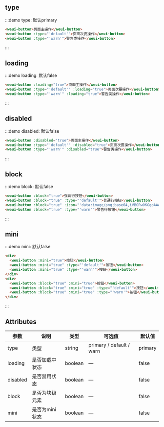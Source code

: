## type

:::demo type: 默认primary

```html
<weui-button>页面主操作</weui-button>
<weui-button :type="'default'">页面次要操作</weui-button>
<weui-button :type="'warn'">警告类操作</weui-button>
```

:::

## loading

:::demo loading: 默认false

```html
<weui-button :loading="true">页面主操作</weui-button>
<weui-button :type="'default'" :loading="true">页面次要操作</weui-button>
<weui-button :type="'warn'" :loading="true">警告类操作</weui-button>
```

:::

## disabled

:::demo disabled: 默认false

```html
<weui-button :disabled="true">页面主操作</weui-button>
<weui-button :type="'default'" :disabled="true">页面次要操作</weui-button>
<weui-button :type="'warn'" :disabled="true">警告类操作</weui-button>
```

:::

## block

:::demo block: 默认false

```html
<weui-button :block="true">强调行按钮</weui-button>
<weui-button :block="true" :type="'default'">普通行按钮</weui-button>
<weui-button :block="true" :icon="'data:image/png;base64,iVBORw0KGgoAAAANSUhEUgAAAC4AAAAuCAMAAABgZ9sFAAAAVFBMVEXx8fHMzMzr6+vn5+fv7+/t7e3d3d2+vr7W1tbHx8eysrKdnZ3p6enk5OTR0dG7u7u3t7ejo6PY2Njh4eHf39/T09PExMSvr6+goKCqqqqnp6e4uLgcLY/OAAAAnklEQVRIx+3RSRLDIAxE0QYhAbGZPNu5/z0zrXHiqiz5W72FqhqtVuuXAl3iOV7iPV/iSsAqZa9BS7YOmMXnNNX4TWGxRMn3R6SxRNgy0bzXOW8EBO8SAClsPdB3psqlvG+Lw7ONXg/pTld52BjgSSkA3PV2OOemjIDcZQWgVvONw60q7sIpR38EnHPSMDQ4MjDjLPozhAkGrVbr/z0ANjAF4AcbXmYAAAAASUVORK5CYII='">强调行按钮</weui-button>
<weui-button :block="true" :type="'warn'">警告行按钮</weui-button>
```

:::

## mini

:::demo mini: 默认false

```html
<div>
  <weui-button :mini="true">按钮</weui-button>
  <weui-button :mini="true" :type="'default'">按钮</weui-button>
  <weui-button :mini="true" :type="'warn'">按钮</weui-button>
</div>
<div>
  <weui-button :block="true" :mini="true">按钮</weui-button>
  <weui-button :block="true" :mini="true" :type="'default'">按钮</weui-button>
  <weui-button :block="true" :mini="true" :type="'warn'">按钮</weui-button>
</div>
```

:::

## Attributes

| 参数     | 说明           | 类型    | 可选值                   | 默认值  |
| -------- | -------------- | ------- | ------------------------ | ------- |
| type     | 类型           | string  | primary / default / warn | primary |
| loading  | 是否加载中状态 | boolean | —                        | false   |
| disabled | 是否禁用状态   | boolean | —                        | false   |
| block    | 是否为块级元素 | boolean | —                        | false   |
| mini     | 是否为mini状态 | boolean | —                        | false   |